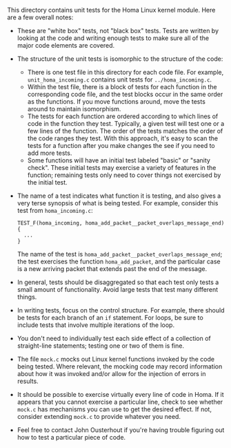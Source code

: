 This directory contains unit tests for the Homa Linux kernel module.
Here are a few overall notes:

* These are "white box" tests, not "black box" tests. Tests are written
  by looking at the code and writing enough tests to make sure all of the
  major code elements are covered.

* The structure of the unit tests is isomorphic to the structure of the
  code:
  * There is one test file in this directory for each code file. For example,
    `unit_homa_incoming.c` contains unit tests for `../homa_incoming.c`.
  * Within the test file, there is a block of tests for each function in the
    corresponding code file, and the test blocks occur in the same order
    as the functions. If you move functions around, move the tests around
    to maintain isomorphism.
  * The tests for each function are ordered according to which lines of code
    in the function they test. Typically, a given test will test one or a few
    lines of the function. The order of the tests matches the order of the
    code ranges they test. With this approach, it's easy to scan the tests
    for a function after you make changes the see if you need to add more
    tests.
  * Some functions will have an initial test labeled "basic" or "sanity check".
    These initial tests may exercise a variety of features in the function;
    remaining tests only need to cover things not exercised by the initial
    test.

* The name of a test indicates what function it is testing, and also gives
  a very terse synopsis of what is being tested. For example, consider this
  test from `homa_incoming.c`:
  ```
  TEST_F(homa_incoming, homa_add_packet__packet_overlaps_message_end)
  {
    ...
  }
  ```
  The name of the test is `homa_add_packet__packet_overlaps_message_end`;
  the test exercises the function `homa_add_packet`, and the particular
  case is a new arriving packet that extends past the end of the message.

* In general, tests should be disaggregated so that each test only tests a small
  amount of functionality. Avoid large tests that test many different things.

* In writing tests, focus on the control structure. For example, there should
  be tests for each branch of an `if` statement. For loops, be sure to
  include tests that involve multiple iterations of the loop.

* You don't need to individually test each side effect of a collection of
  straight-line statements; testing one or two of them is fine.

* The file `mock.c` mocks out Linux kernel functions invoked by the code
  being tested. Where relevant, the mocking code may record information about
  how it was invoked and/or allow for the injection of errors in results.

* It should be possible to exercise virtually every line of code in Homa.
  If it appears that you cannot exercise a particular line, check to see
  whether `mock.c` has mechanisms you can use to get the desired effect.
  If not, consider extending `mock.c` to provide whatever you need.

* Feel free to contact John Ousterhout if you're having trouble figuring out
  how to test a particular piece of code.
